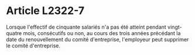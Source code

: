 # Article L2322-7

Lorsque l'effectif de cinquante salariés n'a pas été atteint pendant vingt-quatre mois, consécutifs ou non, au cours des trois années précédant la date du renouvellement du comité d'entreprise, l'employeur peut supprimer le comité d'entreprise.